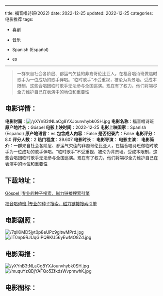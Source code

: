 
---
title: 福音唱诗班(2022)
date: 2022-12-25
updated: 2022-12-25
categories: 电影推荐
tags:
- 喜剧
- 音乐

- Spanish (Español)
- es
---


> 一群来自社会各阶层、都运气欠佳的非裔哥伦比亚人，在福音唱诗班做临时歌手为一位成功的歌手伴唱。“临时歌手”不受重视，被沦为背景墙。受成本限制，这些合唱团临时歌手无法参与全国巡演。现在有了权力，他们将竭尽全力维护自己在表演中的地位和重要性

## **电影详情**：

**电影封面**：<img src="https://image.tmdb.org/t/p/w200/yXYnB3tNLaCg8YXJounvhybk0SH.jpg" alt="/yXYnB3tNLaCg8YXJounvhybk0SH.jpg" title="/yXYnB3tNLaCg8YXJounvhybk0SH.jpg">
**电影名称**：福音唱诗班
**原产地片名**：Góspel
**电影上映时间**：2022-12-25
**电影上映国家**：Spanish (Español)
**原产地语言**：es
**包含成人内容**：False
**是否纪录片**：False
**电影评分**：8.0
**评分人数**：2
**热门程度**：39.607
**电影时长**：
**电影导演**：
**电影主演**：
**电影简介**：一群来自社会各阶层、都运气欠佳的非裔哥伦比亚人，在福音唱诗班做临时歌手为一位成功的歌手伴唱。“临时歌手”不受重视，被沦为背景墙。受成本限制，这些合唱团临时歌手无法参与全国巡演。现在有了权力，他们将竭尽全力维护自己在表演中的地位和重要性

## **下载地址**：
[Góspel |专业的种子搜索、磁力链接搜索引擎](https://movie.amd794.com:2083/?search=G%C3%B3spel&ordering=&mode=match_phrase&page_size=10&page=1)

[福音唱诗班 |专业的种子搜索、磁力链接搜索引擎](https://movie.amd794.com:2083/?search=%E7%A6%8F%E9%9F%B3%E5%94%B1%E8%AF%97%E7%8F%AD&ordering=&mode=match_phrase&page_size=10&page=1)
 

## **电影剧照**：
<img src="https://image.tmdb.org/t/p/original/7qIKiMD5jyt0p8eUPc9gltwMPrd.jpg" alt="/7qIKiMD5jyt0p8eUPc9gltwMPrd.jpg" title="/7qIKiMD5jyt0p8eUPc9gltwMPrd.jpg"><img src="https://image.tmdb.org/t/p/original/lT0np9RJUqGlPQRKU56yEwMO8Zd.jpg" alt="/lT0np9RJUqGlPQRKU56yEwMO8Zd.jpg" title="/lT0np9RJUqGlPQRKU56yEwMO8Zd.jpg">

## **电影海报**：
<img src="https://image.tmdb.org/t/p/original/yXYnB3tNLaCg8YXJounvhybk0SH.jpg" alt="/yXYnB3tNLaCg8YXJounvhybk0SH.jpg" title="/yXYnB3tNLaCg8YXJounvhybk0SH.jpg"><img src="https://image.tmdb.org/t/p/original/muquYzQBjYAFQo5ZfkdsWvpmwhK.jpg" alt="/muquYzQBjYAFQo5ZfkdsWvpmwhK.jpg" title="/muquYzQBjYAFQo5ZfkdsWvpmwhK.jpg">

## **电影图标**：

